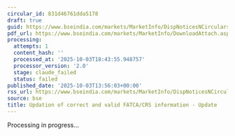```yaml
---
circular_id: 831d46761dda5178
draft: true
guid: https://www.bseindia.com/markets/MarketInfo/DispNoticesNCirculars.aspx?Noticeid={789DDCFB-4F14-40BB-9F30-0C3FAD74C6F3}&noticeno=20251003-52&dt=10/03/2025&icount=52&totcount=73&flag=0
pdf_url: https://www.bseindia.com/markets/MarketInfo/DownloadAttach.aspx?id=20251003-52&attachedId=c84c685b-56c5-41c5-a8cb-107d713148bc
processing:
  attempts: 1
  content_hash: ''
  processed_at: '2025-10-03T18:43:55.948757'
  processor_version: '2.0'
  stage: claude_failed
  status: failed
published_date: '2025-10-03T13:56:03+00:00'
rss_url: https://www.bseindia.com/markets/MarketInfo/DispNoticesNCirculars.aspx?Noticeid={789DDCFB-4F14-40BB-9F30-0C3FAD74C6F3}&noticeno=20251003-52&dt=10/03/2025&icount=52&totcount=73&flag=0
source: bse
title: Updation of correct and valid FATCA/CRS information - Update
---
```


Processing in progress...